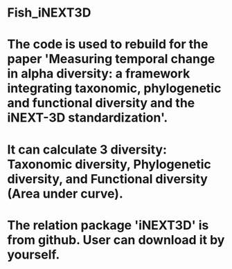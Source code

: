# Fish_iNEXT3D
# The code is used to rebuild for the paper 'Measuring temporal change in alpha diversity: a framework integrating taxonomic, phylogenetic and functional diversity and the iNEXT-3D standardization'.
# It can calculate 3 diversity: Taxonomic diversity, Phylogenetic diversity, and Functional diversity (Area under curve).
# The relation package 'iNEXT3D' is from github. User can download it by yourself.